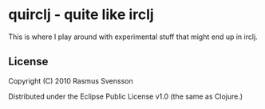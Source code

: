 # quirclj - quite like irclj

This is where I play around with experimental stuff that might end up in irclj.

## License

Copyright (C) 2010 Rasmus Svensson

Distributed under the Eclipse Public License v1.0 (the same as Clojure.)
